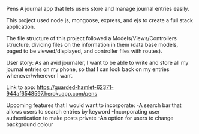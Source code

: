 Pens
A journal app that lets users store and manage journal entries easily. 

This project used node.js, mongoose, express, and ejs to create a full stack application. 

The file structure of this project followed a Models/Views/Controllers structure, dividing files on the information in them (data base models, paged to be viewed/displayed, and controller files with routes). 

User story: As an avid journaler, I want to be able to write and store all my journal entries on my phone, so that I can look back on my entries whenever/wherever I want.

Link to app:
https://guarded-hamlet-62371-944af6548597.herokuapp.com/pens

Upcoming features that I would want to incorporate:
-A search bar that allows users to search entries by keyword
-Incorporating user authentication to make posts private
-An option for users to change background colour